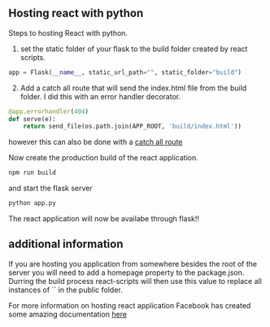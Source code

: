 ## Hosting react with python

Steps to hosting React with python.

1. set the static folder of your flask to the build folder created by react scripts.

```python
app = Flask(__name__, static_url_path="", static_folder="build")
```

2. Add a catch all route that will send the index.html file from the build folder. I did this with an error handler decorator. 

```python
@app.errorhandler(404)
def serve(e):
    return send_file(os.path.join(APP_ROOT, 'build/index.html'))
```

however this can also be done with a <a href="http://flask.pocoo.org/snippets/57/">catch all route</a>

Now create the production build of the react application.

```bash
npm run build 
```

and start the flask server

```bash
python app.py
```

The react application will now be availabe through flask!!

## additional information
If you are hosting you application from somewhere besides the root of the server you will need to add a homepage property to the package.json. Durring the build process react-scripts will then use this value to replace all instances of `` in the public folder. 

For more information on hosting react application Facebook has created some amazing documentation <a href="https://facebook.github.io/create-react-app/docs/deployment">here</a>